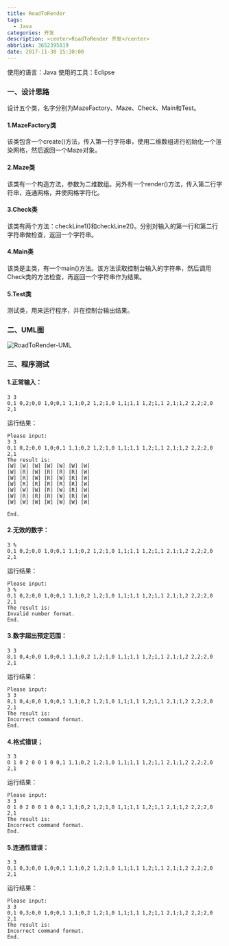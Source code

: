 ```yaml
---
title: RoadToRender
tags:
  - Java
categories: 开发
description: <center>RoadToRender 开发</center>
abbrlink: 3652395819
date: 2017-11-30 15:30:00
---
```

使用的语言：Java
使用的工具：Eclipse

### 一、设计思路
设计五个类，名字分别为MazeFactory、Maze、Check、Main和Test。
#### 1.MazeFactory类
该类包含一个create()方法，传入第一行字符串，使用二维数组进行初始化一个渲染网格，然后返回一个Maze对象。

#### 2.Maze类
该类有一个构造方法，参数为二维数组。另外有一个render()方法，传入第二行字符串，连通网格，并使网格字符化。

#### 3.Check类
该类有两个方法：checkLine1()和checkLine2()。分别对输入的第一行和第二行字符串做检查，返回一个字符串。

#### 4.Main类
该类是主类，有一个main()方法。该方法读取控制台输入的字符串，然后调用Check类的方法检查，再返回一个字符串作为结果。

#### 5.Test类
测试类，用来运行程序，并在控制台输出结果。



### 二、UML图

![RoadToRender-UML](https://upload-images.jianshu.io/upload_images/2348575-d734d316af894e16.png?imageMogr2/auto-orient/strip%7CimageView2/2/w/1240)


### 三、程序测试
#### 1.正常输入：

```log
3 3
0,1 0,2;0,0 1,0;0,1 1,1;0,2 1,2;1,0 1,1;1,1 1,2;1,1 2,1;1,2 2,2;2,0 2,1
```

运行结果：

	Please input:
	3 3
	0,1 0,2;0,0 1,0;0,1 1,1;0,2 1,2;1,0 1,1;1,1 1,2;1,1 2,1;1,2 2,2;2,0 2,1
	The result is:
	[W] [W] [W] [W] [W] [W] [W] 
	[W] [R] [W] [R] [R] [R] [W] 
	[W] [R] [W] [R] [W] [R] [W] 
	[W] [R] [R] [R] [R] [R] [W] 
	[W] [W] [W] [R] [W] [R] [W] 
	[W] [R] [R] [R] [W] [R] [W] 
	[W] [W] [W] [W] [W] [W] [W] 
	
	End.


#### 2.无效的数字：

	3 %
	0,1 0,2;0,0 1,0;0,1 1,1;0,2 1,2;1,0 1,1;1,1 1,2;1,1 2,1;1,2 2,2;2,0 2,1

运行结果：

	Please input:
	3 %
	0,1 0,2;0,0 1,0;0,1 1,1;0,2 1,2;1,0 1,1;1,1 1,2;1,1 2,1;1,2 2,2;2,0 2,1
	The result is:
	Invalid number format.
	End.



#### 3.数字超出预定范围：

	3 3
	8,1 0,4;0,0 1,0;0,1 1,1;0,2 1,2;1,0 1,1;1,1 1,2;1,1 2,1;1,2 2,2;2,0 2,1

运行结果：

	Please input:
	3 3
	8,1 0,4;0,0 1,0;0,1 1,1;0,2 1,2;1,0 1,1;1,1 1,2;1,1 2,1;1,2 2,2;2,0 2,1
	The result is:
	Incorrect command format.
	End.


#### 4.格式错误；

	3 3
	0 1 0 2 0 0 1 0 0,1 1,1;0,2 1,2;1,0 1,1;1,1 1,2;1,1 2,1;1,2 2,2;2,0 2,1

运行结果：

	Please input:
	3 3
	0 1 0 2 0 0 1 0 0,1 1,1;0,2 1,2;1,0 1,1;1,1 1,2;1,1 2,1;1,2 2,2;2,0 2,1
	The result is:
	Incorrect command format.
	End.



#### 5.连通性错误：

	3 3
	0,1 0,3;0,0 1,0;0,1 1,1;0,2 1,2;1,0 1,1;1,1 1,2;1,1 2,1;1,2 2,2;2,0 2,1

运行结果：

	Please input:
	3 3
	0,1 0,3;0,0 1,0;0,1 1,1;0,2 1,2;1,0 1,1;1,1 1,2;1,1 2,1;1,2 2,2;2,0 2,1
	The result is:
	Incorrect command format.
	End.


